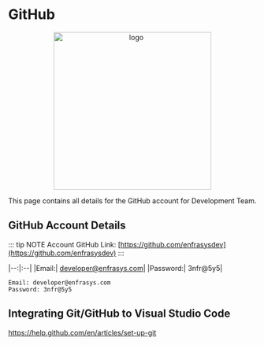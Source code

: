 # GitHub

<p align="center">
    <img width="320" src="/images/undraw_version_control_9bpv.svg" alt="logo">
</p>

This page contains all details for the GitHub account for Development Team.

## GitHub Account Details

::: tip NOTE
Account GitHub Link: [https://github.com/enfrasysdev](https://github.com/enfrasysdev)
:::

|--:|:--|
|Email:| developer@enfrasys.com|
|Password:| 3nfr@5y5|

    Email: developer@enfrasys.com
    Password: 3nfr@5y5

## Integrating Git/GitHub to Visual Studio Code

https://help.github.com/en/articles/set-up-git
